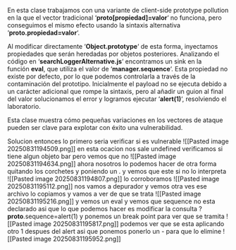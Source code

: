 En esta clase trabajamos con una variante de client-side prototype pollution en la que el vector tradicional ‘**proto[propiedad]=valor**‘ no funciona, pero conseguimos el mismo efecto usando la sintaxis alternativa ‘**proto.propiedad=valor**‘.

Al modificar directamente ‘**Object.prototype**‘ de esta forma, inyectamos propiedades que serán heredadas por objetos posteriores. Analizando el código en ‘**searchLoggerAlternative.js**‘ encontramos un sink en la función **eval**, que utiliza el valor de ‘**manager.sequence**‘. Esta propiedad no existe por defecto, por lo que podemos controlarla a través de la contaminación del prototipo. Inicialmente el payload no se ejecuta debido a un carácter adicional que rompe la sintaxis, pero al añadir un guion al final del valor solucionamos el error y logramos ejecutar ‘**alert(1)**‘, resolviendo el laboratorio.

Esta clase muestra cómo pequeñas variaciones en los vectores de ataque pueden ser clave para explotar con éxito una vulnerabilidad.

Solucion
entonces lo primero seria verificar si es vulnerable
![[Pasted image 20250831194509.png]]
en esta ocacion nos sale undefined
verificamos si tiene algun objeto bar pero vemos que no
![[Pasted image 20250831194634.png]]
ahora nosotros lo podemos hacer de otra forma quitando los corchetes y poniendo un .
y vemos que este si no lo interpreta
![[Pasted image 20250831194807.png]]
lo corroboramos
![[Pasted image 20250831195112.png]]
nos vamos a depurador y vemos otra ves ese archivo lo copiamos y vamos a ver de que se trata
![[Pasted image 20250831195216.png]]
y vemos un eval y vemos que sequence no esta declarado asi que lo que podemos hacer es modificar la consulta
?__proto__.sequence=alert(1)
y ponemos un break point para ver que se tramita
![[Pasted image 20250831195817.png]]
podemos ver que se esta aplicando otro 1 despues del alert
asi que ponemos ponerlo un - para que lo elimine
![[Pasted image 20250831195952.png]]



